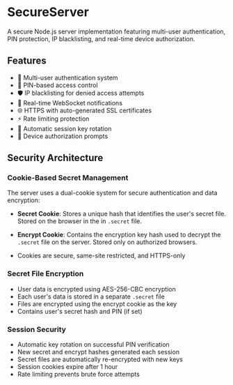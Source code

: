 # SecureServer

A secure Node.js server implementation featuring multi-user authentication, PIN protection, IP blacklisting, and real-time device authorization.

## Features

- 🔐 Multi-user authentication system
- 📱 PIN-based access control
- 🛡️ IP blacklisting for denied access attempts
- 🔄 Real-time WebSocket notifications
- 🌐 HTTPS with auto-generated SSL certificates
- ⚡ Rate limiting protection
- 🔑 Automatic session key rotation
- 👥 Device authorization prompts


## Security Architecture

### Cookie-Based Secret Management
The server uses a dual-cookie system for secure authentication and data encryption:

- **Secret Cookie**: Stores a unique hash that identifies the user's secret file. Stored on the browser in the in `.secret` file.

- **Encrypt Cookie**: Contains the encryption key hash used to decrypt the `.secret` file on the server. Stored only on authorized browsers.
- Cookies are secure, same-site restricted, and HTTPS-only

### Secret File Encryption
- User data is encrypted using AES-256-CBC encryption
- Each user's data is stored in a separate `.secret` file
- Files are encrypted using the encrypt cookie as the key
- Contains user's secret hash and PIN (if set)

### Session Security
- Automatic key rotation on successful PIN verification
- New secret and encrypt hashes generated each session
- Secret files are automatically re-encrypted with new keys
- Session cookies expire after 1 hour
- Rate limiting prevents brute force attempts








